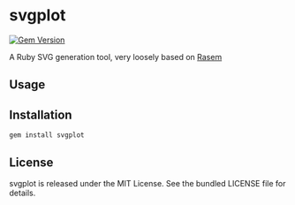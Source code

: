 svgplot
============

[![Gem Version](https://badge.fury.io/rb/github_chart.png)](http://badge.fury.io/rb/svgplot)

A Ruby SVG generation tool, very loosely based on [Rasem](https://github.com/aseldawy/rasem)

## Usage

## Installation

    gem install svgplot

## License

svgplot is released under the MIT License. See the bundled LICENSE file for details.

